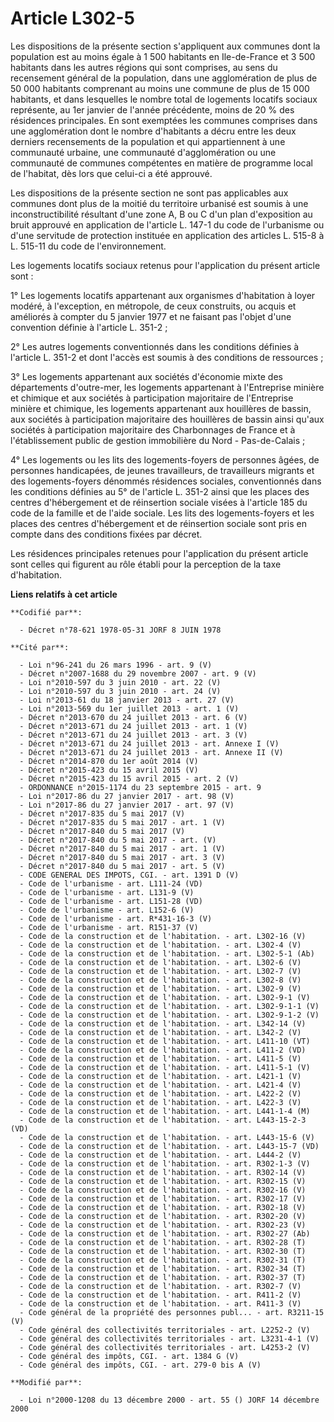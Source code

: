 # Article L302-5

Les dispositions de la présente section s'appliquent aux communes dont la population est au moins égale à 1 500 habitants en
Ile-de-France et 3 500 habitants dans les autres régions qui sont comprises, au sens du recensement général de la population,
dans une agglomération de plus de 50 000 habitants comprenant au moins une commune de plus de 15 000 habitants, et dans
lesquelles le nombre total de logements locatifs sociaux représente, au 1er janvier de l'année précédente, moins de 20 % des
résidences principales. En sont exemptées les communes comprises dans une agglomération dont le nombre d'habitants a décru
entre les deux derniers recensements de la population et qui appartiennent à une communauté urbaine, une communauté
d'agglomération ou une communauté de communes compétentes en matière de programme local de l'habitat, dès lors que celui-ci a
été approuvé.

Les dispositions de la présente section ne sont pas applicables aux communes dont plus de la moitié du territoire urbanisé
est soumis à une inconstructibilité résultant d'une zone A, B ou C d'un plan d'exposition au bruit approuvé en application de
l'article L. 147-1 du code de l'urbanisme ou d'une servitude de protection instituée en application des articles L. 515-8 à
L. 515-11 du code de l'environnement.

Les logements locatifs sociaux retenus pour l'application du présent article sont :

1° Les logements locatifs appartenant aux organismes d'habitation à loyer modéré, à l'exception, en métropole, de ceux
construits, ou acquis et améliorés à compter du 5 janvier 1977 et ne faisant pas l'objet d'une convention définie à l'article
L. 351-2 ;

2° Les autres logements conventionnés dans les conditions définies à l'article L. 351-2 et dont l'accès est soumis à des
conditions de ressources ;

3° Les logements appartenant aux sociétés d'économie mixte des départements d'outre-mer, les logements appartenant à
l'Entreprise minière et chimique et aux sociétés à participation majoritaire de l'Entreprise minière et chimique, les
logements appartenant aux houillères de bassin, aux sociétés à participation majoritaire des houillères de bassin ainsi
qu'aux sociétés à participation majoritaire des Charbonnages de France et à l'établissement public de gestion immobilière du
Nord - Pas-de-Calais ;

4° Les logements ou les lits des logements-foyers de personnes âgées, de personnes handicapées, de jeunes travailleurs, de
travailleurs migrants et des logements-foyers dénommés résidences sociales, conventionnés dans les conditions définies au 5°
de l'article L. 351-2 ainsi que les places des centres d'hébergement et de réinsertion sociale visées à l'article 185 du code
de la famille et de l'aide sociale. Les lits des logements-foyers et les places des centres d'hébergement et de réinsertion
sociale sont pris en compte dans des conditions fixées par décret.

Les résidences principales retenues pour l'application du présent article sont celles qui figurent au rôle établi pour la
perception de la taxe d'habitation.

**Liens relatifs à cet article**

	**Codifié par**:

	  - Décret n°78-621 1978-05-31 JORF 8 JUIN 1978

	**Cité par**:

	  - Loi n°96-241 du 26 mars 1996 - art. 9 (V)
	  - Décret n°2007-1688 du 29 novembre 2007 - art. 9 (V)
	  - Loi n°2010-597 du 3 juin 2010 - art. 22 (V)
	  - Loi n°2010-597 du 3 juin 2010 - art. 24 (V)
	  - Loi n°2013-61 du 18 janvier 2013 - art. 27 (V)
	  - Loi n°2013-569 du 1er juillet 2013 - art. 1 (V)
	  - Décret n°2013-670 du 24 juillet 2013 - art. 6 (V)
	  - Décret n°2013-671 du 24 juillet 2013 - art. 1 (V)
	  - Décret n°2013-671 du 24 juillet 2013 - art. 3 (V)
	  - Décret n°2013-671 du 24 juillet 2013 - art. Annexe I (V)
	  - Décret n°2013-671 du 24 juillet 2013 - art. Annexe II (V)
	  - Décret n°2014-870 du 1er août 2014 (V)
	  - Décret n°2015-423 du 15 avril 2015 (V)
	  - Décret n°2015-423 du 15 avril 2015 - art. 2 (V)
	  - ORDONNANCE n°2015-1174 du 23 septembre 2015 - art. 9
	  - Loi n°2017-86 du 27 janvier 2017 - art. 98 (V)
	  - Loi n°2017-86 du 27 janvier 2017 - art. 97 (V)
	  - Décret n°2017-835 du 5 mai 2017 (V)
	  - Décret n°2017-835 du 5 mai 2017 - art. 1 (V)
	  - Décret n°2017-840 du 5 mai 2017 (V)
	  - Décret n°2017-840 du 5 mai 2017 - art. (V)
	  - Décret n°2017-840 du 5 mai 2017 - art. 1 (V)
	  - Décret n°2017-840 du 5 mai 2017 - art. 3 (V)
	  - Décret n°2017-840 du 5 mai 2017 - art. 5 (V)
	  - CODE GENERAL DES IMPOTS, CGI. - art. 1391 D (V)
	  - Code de l'urbanisme - art. L111-24 (VD)
	  - Code de l'urbanisme - art. L131-9 (V)
	  - Code de l'urbanisme - art. L151-28 (VD)
	  - Code de l'urbanisme - art. L152-6 (V)
	  - Code de l'urbanisme - art. R*431-16-3 (V)
	  - Code de l'urbanisme - art. R151-37 (V)
	  - Code de la construction et de l'habitation. - art. L302-16 (V)
	  - Code de la construction et de l'habitation. - art. L302-4 (V)
	  - Code de la construction et de l'habitation. - art. L302-5-1 (Ab)
	  - Code de la construction et de l'habitation. - art. L302-6 (V)
	  - Code de la construction et de l'habitation. - art. L302-7 (V)
	  - Code de la construction et de l'habitation. - art. L302-8 (V)
	  - Code de la construction et de l'habitation. - art. L302-9 (V)
	  - Code de la construction et de l'habitation. - art. L302-9-1 (V)
	  - Code de la construction et de l'habitation. - art. L302-9-1-1 (V)
	  - Code de la construction et de l'habitation. - art. L302-9-1-2 (V)
	  - Code de la construction et de l'habitation. - art. L342-14 (V)
	  - Code de la construction et de l'habitation. - art. L342-2 (V)
	  - Code de la construction et de l'habitation. - art. L411-10 (VT)
	  - Code de la construction et de l'habitation. - art. L411-2 (VD)
	  - Code de la construction et de l'habitation. - art. L411-5 (V)
	  - Code de la construction et de l'habitation. - art. L411-5-1 (V)
	  - Code de la construction et de l'habitation. - art. L421-1 (V)
	  - Code de la construction et de l'habitation. - art. L421-4 (V)
	  - Code de la construction et de l'habitation. - art. L422-2 (V)
	  - Code de la construction et de l'habitation. - art. L422-3 (V)
	  - Code de la construction et de l'habitation. - art. L441-1-4 (M)
	  - Code de la construction et de l'habitation. - art. L443-15-2-3 (VD)
	  - Code de la construction et de l'habitation. - art. L443-15-6 (V)
	  - Code de la construction et de l'habitation. - art. L443-15-7 (VD)
	  - Code de la construction et de l'habitation. - art. L444-2 (V)
	  - Code de la construction et de l'habitation. - art. R302-1-3 (V)
	  - Code de la construction et de l'habitation. - art. R302-14 (V)
	  - Code de la construction et de l'habitation. - art. R302-15 (V)
	  - Code de la construction et de l'habitation. - art. R302-16 (V)
	  - Code de la construction et de l'habitation. - art. R302-17 (V)
	  - Code de la construction et de l'habitation. - art. R302-18 (V)
	  - Code de la construction et de l'habitation. - art. R302-20 (V)
	  - Code de la construction et de l'habitation. - art. R302-23 (V)
	  - Code de la construction et de l'habitation. - art. R302-27 (Ab)
	  - Code de la construction et de l'habitation. - art. R302-28 (T)
	  - Code de la construction et de l'habitation. - art. R302-30 (T)
	  - Code de la construction et de l'habitation. - art. R302-31 (T)
	  - Code de la construction et de l'habitation. - art. R302-34 (T)
	  - Code de la construction et de l'habitation. - art. R302-37 (T)
	  - Code de la construction et de l'habitation. - art. R302-7 (V)
	  - Code de la construction et de l'habitation. - art. R411-2 (V)
	  - Code de la construction et de l'habitation. - art. R411-3 (V)
	  - Code général de la propriété des personnes publ... - art. R3211-15 (V)
	  - Code général des collectivités territoriales - art. L2252-2 (V)
	  - Code général des collectivités territoriales - art. L3231-4-1 (V)
	  - Code général des collectivités territoriales - art. L4253-2 (V)
	  - Code général des impôts, CGI. - art. 1384 G (V)
	  - Code général des impôts, CGI. - art. 279-0 bis A (V)

	**Modifié par**:

	  - Loi n°2000-1208 du 13 décembre 2000 - art. 55 () JORF 14 décembre 2000
